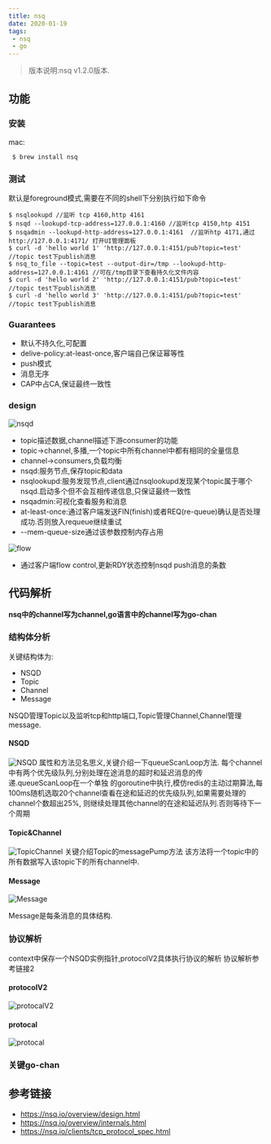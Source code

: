 ```yaml
---
title: nsq
date: 2020-01-19 
tags:
 - nsq
 - go
---
```


> 版本说明:nsq v1.2.0版本.

## 功能 

### 安装
mac:
```
 $ brew install nsq
```

### 测试
默认是foreground模式,需要在不同的shell下分别执行如下命令

```
$ nsqlookupd //监听 tcp 4160,http 4161
$ nsqd --lookupd-tcp-address=127.0.0.1:4160 //监听tcp 4150,htp 4151
$ nsqadmin --lookupd-http-address=127.0.0.1:4161  //监听htp 4171,通过http://127.0.0.1:4171/ 打开UI管理面板
$ curl -d 'hello world 1' 'http://127.0.0.1:4151/pub?topic=test' //topic test下publish消息
$ nsq_to_file --topic=test --output-dir=/tmp --lookupd-http-address=127.0.0.1:4161 //可在/tmp目录下查看持久化文件内容
$ curl -d 'hello world 2' 'http://127.0.0.1:4151/pub?topic=test' //topic test下publish消息
$ curl -d 'hello world 3' 'http://127.0.0.1:4151/pub?topic=test' //topic test下publish消息

```

### Guarantees

* 默认不持久化,可配置
* delive-policy:at-least-once,客户端自己保证幂等性
* push模式
* 消息无序
* CAP中占CA,保证最终一致性

### design

![nsqd](/img/nsqd.gif)

* topic描述数据,channel描述下游consumer的功能
* topic->channel,多播,一个topic中所有channel中都有相同的全量信息
* channel->consumers,负载均衡
* nsqd:服务节点,保存topic和data
* nsqlookupd:服务发现节点,client通过nsqlookupd发现某个topic属于哪个nsqd.启动多个但不会互相传递信息,只保证最终一致性
* nsqadmin:可视化查看服务和消息 
* at-least-once:通过客户端发送FIN(finish)或者REQ(re-queue)确认是否处理成功.否则放入requeue继续重试
* --mem-queue-size通过该参数控制内存占用

![flow](/img/nsqd_flow.png)
* 通过客户端flow control,更新RDY状态控制nsqd push消息的条数


## 代码解析

**nsq中的channel写为channel,go语言中的channel写为go-chan**

### 结构体分析
关键结构体为:
* NSQD
* Topic
* Channel
* Message

NSQD管理Topic以及监听tcp和http端口,Topic管理Channel,Channel管理message.

#### NSQD
![NSQD](/img/nsqd_struct.png)
属性和方法见名思义,关键介绍一下queueScanLoop方法.
每个channel中有两个优先级队列,分别处理在途消息的超时和延迟消息的传递.queueScanLoop在一个单独
的goroutine中执行,模仿redis的主动过期算法,每100ms随机选取20个channel查看在途和延迟的优先级队列,如果需要处理的channel个数超出25%,
则继续处理其他channel的在途和延迟队列.否则等待下一个周期


#### Topic&Channel

![TopicChannel](/img/TopicAndChannel.png)
关键介绍Topic的messagePump方法
该方法将一个topic中的所有数据写入该topic下的所有channel中.


#### Message

![Message](/img/Message.png)

Message是每条消息的具体结构.


### 协议解析

context中保存一个NSQD实例指针,protocolV2具体执行协议的解析
协议解析参考链接2

#### protocolV2
![protocalV2](/img/protocolV2.png)


#### protocal

![protocal](/img/protocol.png)


### 关键go-chan



## 参考链接

* https://nsq.io/overview/design.html
* https://nsq.io/overview/internals.html
* https://nsq.io/clients/tcp_protocol_spec.html


